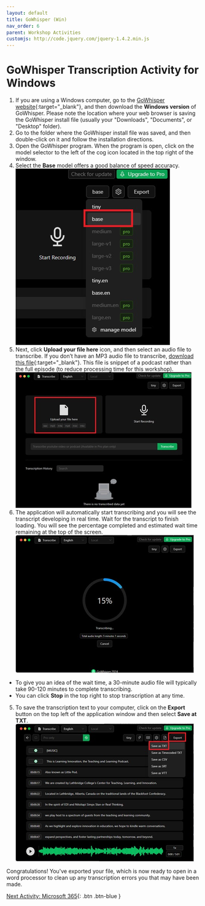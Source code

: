 ```yaml
---
layout: default
title: GoWhisper (Win)
nav_order: 6
parent: Workshop Activities
customjs: http://code.jquery.com/jquery-1.4.2.min.js
---
```


# GoWhisper Transcription Activity for Windows

1. If you are using a Windows computer, go to the [GoWhisper website](https://download.gowhisper.io/){:target="_blank"}, and then download the **Windows version** of GoWhisper. Please note the location where your web browser is saving the GoWhisper install file (usually your "Downloads", "Documents", or "Desktop" folder).
2. Go to the folder where the GoWhisper install file was saved, and then double-click on it and follow the installation directions.
3. Open the GoWhisper program. When the program is open, click on the model selector to the left of the cog icon located in the top right of the window.
4. Select the **Base** model offers a good balance of speed accuracy.<br>
![Export this view](/media/gowhisper01.jpg)<br>
5. Next, click **Upload your file here** icon, and then select an audio file to transcribe. If you don’t have an MP3 audio file to transcribe, [download this file](https://drive.google.com/file/d/1sncU_2N5JenM2TC5DJXZgHPdeZAwxGbi/view?usp=sharing){:target="_blank"}. This file is snippet of a podcast rather than the full episode (to reduce processing time for this workshop).<br>
![Export this view](/media/gowhisper02.jpg)<br>
6. The application will automatically start transcribing and you will see the transcript developing in real time. Wait for the transcript to finish loading. You will see the percentage completed and estimated wait time remaining at the top of the screen.<br>
![Export this view](/media/gowhisper03.jpg)<br>
  - To give you an idea of the wait time, a 30-minute audio file will typically take 90-120 minutes to complete transcribing.
  - You can click **Stop** in the top right to stop transcription at any time.<br>
5. To save the transcription text to your computer, click on the **Export** button on the top left of the application window and then select **Save at TXT**.<br>
![Export this view](/media/gowhisper04.jpg)<br>

Congratulations! You've exported your file, which is now ready to open in a word processor to clean up any transcription errors you that may have been made.

[Next Activity: Microsoft 365](microsoft-365.md){: .btn .btn-blue }
